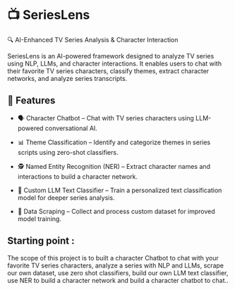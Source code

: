 # 📺 SeriesLens
🔍 AI-Enhanced TV Series Analysis & Character Interaction

SeriesLens is an AI-powered framework designed to analyze TV series using NLP, LLMs, and character interactions. It enables users to chat with their favorite TV series characters, classify themes, extract character networks, and analyze series transcripts.

## 🚀 Features
- 🗣️ Character Chatbot – Chat with TV series characters using LLM-powered conversational AI.

- 📊 Theme Classification – Identify and categorize themes in series scripts using zero-shot classifiers.

- 🕵️ Named Entity Recognition (NER) – Extract character names and interactions to build a character network.

- 🤖 Custom LLM Text Classifier – Train a personalized text classification model for deeper series analysis.

- 📡 Data Scraping – Collect and process custom dataset for improved model training.
## Starting point :
The scope of this project is to built a character Chatbot to chat with your favorite TV series characters, analyze a series with NLP and LLMs, scrape our own dataset, use zero shot classifiers, build our own LLM text classifier, use NER to build a character network and build a character chatbot to chat..


